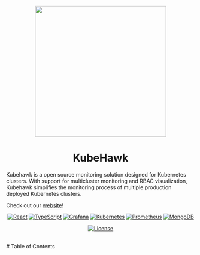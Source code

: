 
<p align="center">
  <img width="350" src="src/assets/prevue-large-green-bottom.png">
  <h1 align="center">KubeHawk </h1>
</p>


Kubehawk is a open source monitoring solution designed for Kubernetes clusters. With support for multicluster monitoring and RBAC visualization, Kubehawk simplifies the monitoring process of multiple production deployed Kubernetes clusters.

Check out our [website](https://www.kubehawk.com)!
<br/>

<div align="center">

<!-- [![NextJS]()] -->
[![React](https://img.shields.io/badge/react-%2320232a.svg?style=for-the-badge&logo=react&logoColor=%2361DAFB)](https://reactjs.org/)
[![TypeScript](https://img.shields.io/badge/typescript-%23007ACC.svg?style=for-the-badge&logo=typescript&logoColor=white)](https://www.typescriptlang.org/)
[![Grafana](https://img.shields.io/badge/grafana-%23F46800.svg?style=for-the-badge&logo=grafana&logoColor=white)](https://grafana.com/)
[![Kubernetes](https://img.shields.io/badge/kubernetes-%23326ce5.svg?style=for-the-badge&logo=kubernetes&logoColor=white)](https://kubernetes.io/)
[![Prometheus](https://img.shields.io/badge/Prometheus-E6522C?style=for-the-badge&logo=Prometheus&logoColor=white)](https://prometheus.io/)
[![MongoDB](https://img.shields.io/badge/MongoDB-%234ea94b.svg?style=for-the-badge&logo=mongodb&logoColor=white)](https://www.mongodb.com/)

[![License](https://img.shields.io/github/license/Ileriayo/markdown-badges?style=for-the-badge)](License.txt)

</div>

<br/>
# Table of Contents



